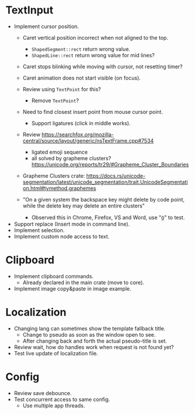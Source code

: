 # TextInput

* Implement cursor position.
    - Caret vertical position incorrect when not aligned to the top.
        - `ShapedSegment::rect` return wrong value.
        - `ShapedLine::rect` return wrong value for mid lines?
    - Caret stops blinking while moving with cursor, not resetting timer?
    - Caret animation does not start visible (on focus).

    - Review using `TextPoint` for this?
        - Remove `TextPoint`?

    - Need to find closest insert point from mouse cursor point.
        - Support ligatures (click in middle works).
    
    - Review https://searchfox.org/mozilla-central/source/layout/generic/nsTextFrame.cpp#7534
        - ligated emoji sequence
        - all solved by grapheme clusters? https://unicode.org/reports/tr29/#Grapheme_Cluster_Boundaries
    - Grapheme Clusters crate: https://docs.rs/unicode-segmentation/latest/unicode_segmentation/trait.UnicodeSegmentation.html#tymethod.graphemes
    - "On a given system the backspace key might delete by code point, while the delete key may delete an entire clusters"
        - Observed this in Chrome, Firefox, VS and Word, use "ö̲" to test.
* Support replace (Insert mode in command line).
* Implement selection.
* Implement custom node access to text.

# Clipboard

* Implement clipboard commands.
    - Already declared in the main crate (move to core).
* Implement image copy&paste in image example.

# Localization

* Changing lang can sometimes show the template fallback title.
    - Change to pseudo as soon as the window open to see.
    - After changing back and forth the actual pseudo-title is set.
* Review wait, how do handles work when request is not found yet?
* Test live update of localization file.

# Config

* Review save debounce.
* Test concurrent access to same config.
    - Use multiple app threads.